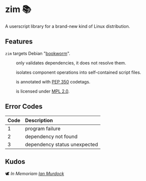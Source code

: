 <!-- This Source Code Form is subject to the terms of the Mozilla Public
   - License, v. 2.0. If a copy of the MPL was not distributed with this
   - file, You can obtain one at https://mozilla.org/MPL/2.0/. -->

# zim 📚
A userscript library for a brand-new kind of Linux distribution.

## Features
`zim` targets Debian "[bookworm](https://www.debian.org/releases/bookworm/)".

&nbsp;&nbsp;&nbsp;&nbsp;&nbsp;&nbsp;&nbsp;&nbsp;&nbsp;only validates dependencies, it does not resolve them.

&nbsp;&nbsp;&nbsp;&nbsp;&nbsp;&nbsp;&nbsp;&nbsp;&nbsp;isolates component operations into self-contained script files.

&nbsp;&nbsp;&nbsp;&nbsp;&nbsp;&nbsp;&nbsp;&nbsp;&nbsp;is annotated with [PEP 350](https://peps.python.org/pep-0350/) codetags.

&nbsp;&nbsp;&nbsp;&nbsp;&nbsp;&nbsp;&nbsp;&nbsp;&nbsp;is licensed under [MPL 2.0](https://www.mozilla.org/en-US/MPL/2.0/).

## Error Codes

Code | Description
:-- | :--
1 | program failure
2 | dependency not found
3 | dependency status unexpected

## Kudos
🕊️ *In Memoriam [Ian Murdock](https://www.debian.org/doc/manuals/project-history/manifesto.en.html)*
